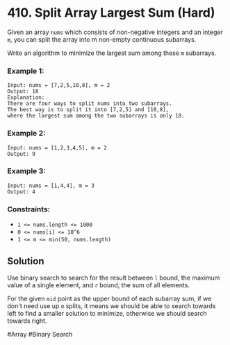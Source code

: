 # 410. Split Array Largest Sum (Hard)

Given an array `nums` which consists of non-negative integers and an integer `m`, you can split the array into m non-empty continuous subarrays.

Write an algorithm to minimize the largest sum among these `m` subarrays.

### Example 1:

```
Input: nums = [7,2,5,10,8], m = 2
Output: 18
Explanation:
There are four ways to split nums into two subarrays.
The best way is to split it into [7,2,5] and [10,8],
where the largest sum among the two subarrays is only 18.
```

### Example 2:

```
Input: nums = [1,2,3,4,5], m = 2
Output: 9
```

### Example 3:

```
Input: nums = [1,4,4], m = 3
Output: 4
```

### Constraints:

- `1 <= nums.length <= 1000`
- `0 <= nums[i] <= 10^6`
- `1 <= m <= min(50, nums.length)`

## Solution

Use binary search to search for the result between `l` bound, the maximum value of a single element, and `r` bound, the sum of all elements.

For the given `mid` point as the upper bound of each subarray sum, if we don't need use up `m` splits, it means we should be able to search towards left to find a smaller solution to minimize, otherwise we should search towards right.

#Array #Binary Search
